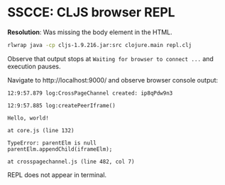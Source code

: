 # SSCCE: CLJS browser REPL

**Resolution**: Was missing the body element in the HTML.

```bash
rlwrap java -cp cljs-1.9.216.jar:src clojure.main repl.clj
```

Observe that output stops at `Waiting for browser to connect ...` and
execution pauses.

Navigate to http://localhost:9000/ and observe browser console output:

```
12:9:57.879 log:CrossPageChannel created: ip8qPdw9n3

12:9:57.885 log:createPeerIframe()

Hello, world!

at core.js (line 132)

TypeError: parentElm is null                            
parentElm.appendChild(iframeElm);

at crosspagechannel.js (line 482, col 7)
```

REPL does not appear in terminal.
